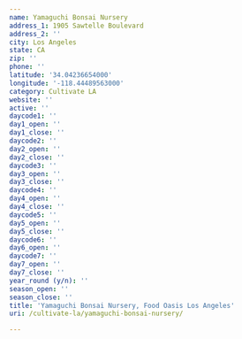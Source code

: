 ```yaml
---
name: Yamaguchi Bonsai Nursery
address_1: 1905 Sawtelle Boulevard
address_2: ''
city: Los Angeles
state: CA
zip: ''
phone: ''
latitude: '34.04236654000'
longitude: '-118.44489563000'
category: Cultivate LA
website: ''
active: ''
daycode1: ''
day1_open: ''
day1_close: ''
daycode2: ''
day2_open: ''
day2_close: ''
daycode3: ''
day3_open: ''
day3_close: ''
daycode4: ''
day4_open: ''
day4_close: ''
daycode5: ''
day5_open: ''
day5_close: ''
daycode6: ''
day6_open: ''
daycode7: ''
day7_open: ''
day7_close: ''
year_round (y/n): ''
season_open: ''
season_close: ''
title: 'Yamaguchi Bonsai Nursery, Food Oasis Los Angeles'
uri: /cultivate-la/yamaguchi-bonsai-nursery/

---
```

